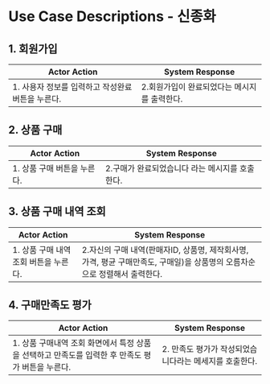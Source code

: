 # Use Case Descriptions - 신종화

## 1. 회원가입
| Actor Action                                         | System Response                                              |
| ---------------------------------------------------- | ------------------------------------------------------------ |
| 1. 사용자 정보를 입력하고 작성완료 버튼을 누른다.| 2.회원가입이 완료되었다는 메시지를 출력한다.|

## 2. 상품 구매
| Actor Action                                         | System Response                                              |
| ---------------------------------------------------- | ------------------------------------------------------------ |
| 1. 상품 구매 버튼을 누른다.| 2.구매가 완료되었습니다 라는 메시지를 호출한다.|

## 3. 상품 구매 내역 조회
| Actor Action                                         | System Response                                              |
| ---------------------------------------------------- | ------------------------------------------------------------ |
| 1. 상품 구매 내역 조회 버튼을 누른다.| 2.자신의 구매 내역(판매자ID, 상품명, 제작회사명, 가격, 평균 구매만족도, 구매일)을 상품명의 오름차순으로 정렬해서 출력한다.|

## 4. 구매만족도 평가
| Actor Action                                         | System Response                                              |
| ---------------------------------------------------- | ------------------------------------------------------------ |
| 1. 상품 구매내역 조회 화면에서 특정 상품을 선택하고 만족도를 입력한 후 만족도 평가 버튼을 누른다.| 2. 만족도 평가가 작성되었습니다라는 메세지를 호출한다.|
